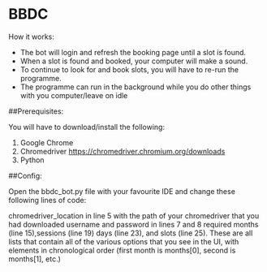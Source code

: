 # BBDC

How it works:
- The bot will login and refresh the booking page until a slot is found.
- When a slot is found and booked, your computer will make a sound.
- To continue to look for and book slots, you will have to re-run the programme.
- The programme can run in the background while you do other things with you computer/leave on idle

##Prerequisites:

You will have to download/install the following:

1. Google Chrome
2. Chromedriver https://chromedriver.chromium.org/downloads
3. Python 

##Config:

Open the bbdc_bot.py file with your favourite IDE and change these following lines of code:

chromedriver_location in line 5 with the path of your chromedriver that you had downloaded
username and password in lines 7 and 8
required months (line 15),sessions (line 19) days (line 23), and slots (line 25). These are all lists that contain all of the various options that you see in the UI, with elements in chronological order (first month is months[0], second is months[1], etc.)
